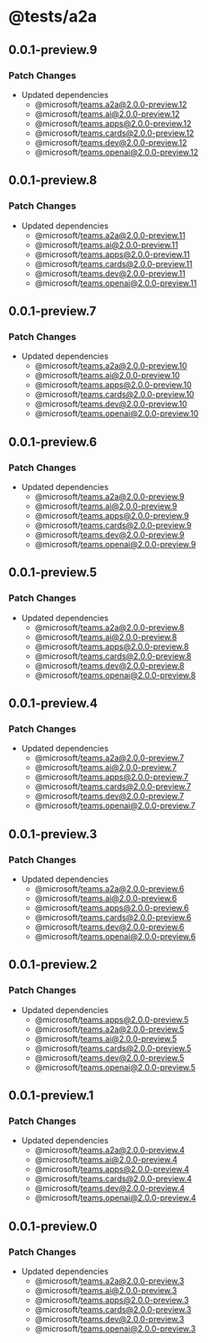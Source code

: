 # @tests/a2a

## 0.0.1-preview.9

### Patch Changes

- Updated dependencies
  - @microsoft/teams.a2a@2.0.0-preview.12
  - @microsoft/teams.ai@2.0.0-preview.12
  - @microsoft/teams.apps@2.0.0-preview.12
  - @microsoft/teams.cards@2.0.0-preview.12
  - @microsoft/teams.dev@2.0.0-preview.12
  - @microsoft/teams.openai@2.0.0-preview.12

## 0.0.1-preview.8

### Patch Changes

- Updated dependencies
  - @microsoft/teams.a2a@2.0.0-preview.11
  - @microsoft/teams.ai@2.0.0-preview.11
  - @microsoft/teams.apps@2.0.0-preview.11
  - @microsoft/teams.cards@2.0.0-preview.11
  - @microsoft/teams.dev@2.0.0-preview.11
  - @microsoft/teams.openai@2.0.0-preview.11

## 0.0.1-preview.7

### Patch Changes

- Updated dependencies
  - @microsoft/teams.a2a@2.0.0-preview.10
  - @microsoft/teams.ai@2.0.0-preview.10
  - @microsoft/teams.apps@2.0.0-preview.10
  - @microsoft/teams.cards@2.0.0-preview.10
  - @microsoft/teams.dev@2.0.0-preview.10
  - @microsoft/teams.openai@2.0.0-preview.10

## 0.0.1-preview.6

### Patch Changes

- Updated dependencies
  - @microsoft/teams.a2a@2.0.0-preview.9
  - @microsoft/teams.ai@2.0.0-preview.9
  - @microsoft/teams.apps@2.0.0-preview.9
  - @microsoft/teams.cards@2.0.0-preview.9
  - @microsoft/teams.dev@2.0.0-preview.9
  - @microsoft/teams.openai@2.0.0-preview.9

## 0.0.1-preview.5

### Patch Changes

- Updated dependencies
  - @microsoft/teams.a2a@2.0.0-preview.8
  - @microsoft/teams.ai@2.0.0-preview.8
  - @microsoft/teams.apps@2.0.0-preview.8
  - @microsoft/teams.cards@2.0.0-preview.8
  - @microsoft/teams.dev@2.0.0-preview.8
  - @microsoft/teams.openai@2.0.0-preview.8

## 0.0.1-preview.4

### Patch Changes

- Updated dependencies
  - @microsoft/teams.a2a@2.0.0-preview.7
  - @microsoft/teams.ai@2.0.0-preview.7
  - @microsoft/teams.apps@2.0.0-preview.7
  - @microsoft/teams.cards@2.0.0-preview.7
  - @microsoft/teams.dev@2.0.0-preview.7
  - @microsoft/teams.openai@2.0.0-preview.7

## 0.0.1-preview.3

### Patch Changes

- Updated dependencies
  - @microsoft/teams.a2a@2.0.0-preview.6
  - @microsoft/teams.ai@2.0.0-preview.6
  - @microsoft/teams.apps@2.0.0-preview.6
  - @microsoft/teams.cards@2.0.0-preview.6
  - @microsoft/teams.dev@2.0.0-preview.6
  - @microsoft/teams.openai@2.0.0-preview.6

## 0.0.1-preview.2

### Patch Changes

- Updated dependencies
  - @microsoft/teams.apps@2.0.0-preview.5
  - @microsoft/teams.a2a@2.0.0-preview.5
  - @microsoft/teams.ai@2.0.0-preview.5
  - @microsoft/teams.cards@2.0.0-preview.5
  - @microsoft/teams.dev@2.0.0-preview.5
  - @microsoft/teams.openai@2.0.0-preview.5

## 0.0.1-preview.1

### Patch Changes

- Updated dependencies
  - @microsoft/teams.a2a@2.0.0-preview.4
  - @microsoft/teams.ai@2.0.0-preview.4
  - @microsoft/teams.apps@2.0.0-preview.4
  - @microsoft/teams.cards@2.0.0-preview.4
  - @microsoft/teams.dev@2.0.0-preview.4
  - @microsoft/teams.openai@2.0.0-preview.4

## 0.0.1-preview.0

### Patch Changes

- Updated dependencies
  - @microsoft/teams.a2a@2.0.0-preview.3
  - @microsoft/teams.ai@2.0.0-preview.3
  - @microsoft/teams.apps@2.0.0-preview.3
  - @microsoft/teams.cards@2.0.0-preview.3
  - @microsoft/teams.dev@2.0.0-preview.3
  - @microsoft/teams.openai@2.0.0-preview.3
